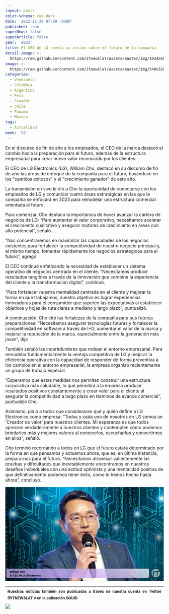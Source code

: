 ```yaml
---
layout: posts
color-schema: red-dark
date: '2022-12-29 07:09 -0500'
published: true
superNews: false
superArticle: false
year: '2022'
title: El CEO de LG revela su visión sobre el futuro de la compañía
detail-image: >-
  https://raw.githubusercontent.com/itnewslat/assets/master/img/1024x680/William-Cho-g.jpg
image: >-
  https://raw.githubusercontent.com/itnewslat/assets/master/img/540x320/William-Cho-p.jpg
categories:
  - Venezuela
  - Colombia
  - Argentina
  - Perú
  - Ecuador
  - Chile
  - Panama
  - Mexico
tags:
  - Actualidad
week: '52'
---
```

En el discurso de fin de año a los empleados, el CEO de la marca destacó el cambio hacia la preparación para el futuro, además de la estructura empresarial para crear nuevo valor reconocido por los clientes.

El CEO de LG Electronics (LG), William Cho, destacó en su discurso de fin de año las áreas de enfoque de la compañía para el futuro, basándose en los "cambios exitosos" y el "crecimiento ganador" de este año.

La transmisión en vivo le dio a Cho la oportunidad de conectarse con los empleados de LG y comunicar cuatro áreas estratégicas en las que la compañía se enfocará en 2023 para remodelar una estructura comercial orientada al futuro.

Para comenzar, Cho destacó la importancia de hacer avanzar la cartera de negocios de LG: “Para aumentar el valor corporativo, necesitamos acelerar el crecimiento cualitativo y asegurar motores de crecimiento en áreas con alto potencial”, señaló. 

“Nos concentraremos en maximizar las capacidades de los negocios existentes para fortalecer la competitividad de nuestro negocio principal y, al mismo tiempo, fomentar rápidamente los negocios estratégicos para el futuro”, agregó.

El CEO continuó enfatizando la necesidad de establecer un sistema operativo de negocios centrado en el cliente. “Necesitamos producir resultados tangibles a través de la innovación que combine la experiencia del cliente y la transformación digital”, continuó. 

“Para fortalecer nuestra mentalidad centrada en el cliente y mejorar la forma en que trabajamos, nuestro objetivo es lograr experiencias innovadoras para el consumidor que superen las expectativas al establecer objetivos y hojas de ruta claras a mediano y largo plazo”, puntualizó.

A continuación, Cho citó las fortalezas de la compañía para sus futuras preparaciones: “Necesitamos asegurar tecnologías futuras y fortalecer la competitividad en software a través de I+D, aumentar el valor de la marca y mejorar la reputación de la marca, especialmente entre la generación más joven”, dijo 

También señaló las incertidumbres que rodean el entorno empresarial. Para remodelar fundamentalmente la ventaja competitiva de LG y mejorar la eficiencia operativa con la capacidad de responder de forma preventiva a los cambios en el entorno empresarial, la empresa organizó recientemente un grupo de trabajo especial. 

“Esperamos que estas medidas nos permitan construir una estructura corporativa más saludable, lo que permitirá a la empresa producir resultados positivos constantemente y crear valor para el cliente al asegurar la competitividad a largo plazo en términos de avance comercial”, puntualizó Cho.

Asimismo, pidió a todos que consideraran qué y quién define a LG Electronics como empresa: “Todos y cada uno de nosotros en LG somos un 'Creador de valor' para nuestros clientes. Mi esperanza es que todos aprecien verdaderamente a nuestros clientes y contemplen cómo podemos brindarles más y mejores valores al conocerlos, escucharlos y convertirnos en ellos”, señaló..

Cho terminó recordando a todos en LG que el futuro estará determinado por la forma en que pensamos y actuamos ahora, que es, en última instancia, prepararnos para el futuro. “Necesitamos atravesar valientemente las pruebas y dificultades que inevitablemente encontramos en nuestros desafíos individuales con una actitud optimista y una mentalidad positiva de que definitivamente podemos tener éxito, como lo hemos hecho hasta ahora”, concluyó.

![](https://raw.githubusercontent.com/itnewslat/assets/master/img/540x320/William-Cho-p.jpg)


<table style="height: 42px;" width="569">
<tbody>
<tr>
<td style="text-align: justify;"><sub><strong>Nuestras noticias también son publicadas a través de nuestra cuenta en Twitter <a href="https://twitter.com/itnewslat?lang=es">@ITNEWSLAT</a> y en la aplicación <a href="https://squidapp.co/en/">SQUID</a></strong></sub></td>
</tr>
</tbody>
</table>

<img src="https://tracker.metricool.com/c3po.jpg?hash=56f88a41e39ab42c063cc51676587a04"/>
